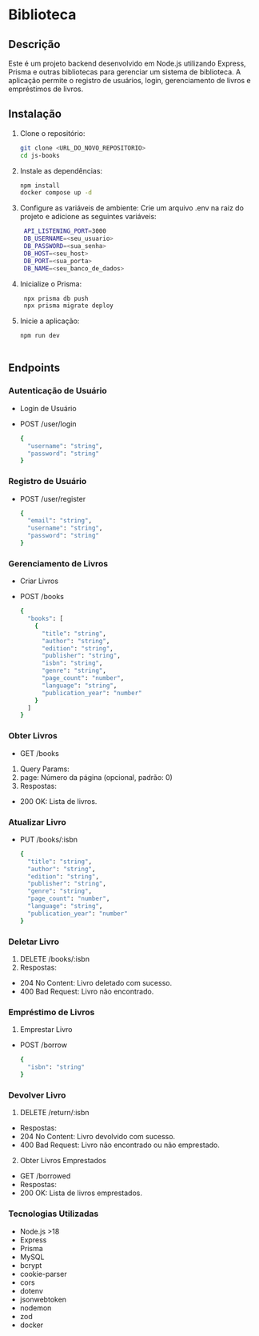 # Biblioteca

## Descrição

Este é um projeto backend desenvolvido em Node.js utilizando Express, Prisma e outras bibliotecas para gerenciar um sistema de biblioteca. A aplicação permite o registro de usuários, login, gerenciamento de livros e empréstimos de livros.

## Instalação

1. Clone o repositório:
   ```bash
   git clone <URL_DO_NOVO_REPOSITORIO>
   cd js-books
   ```

2. Instale as dependências:

   ```bash
   npm install
   docker compose up -d
   ```

3. Configure as variáveis de ambiente: Crie um arquivo .env na raiz do projeto e adicione as seguintes variáveis:

   ```bash
    API_LISTENING_PORT=3000
    DB_USERNAME=<seu_usuario>
    DB_PASSWORD=<sua_senha>
    DB_HOST=<seu_host>
    DB_PORT=<sua_porta>
    DB_NAME=<seu_banco_de_dados>
   ```

4. Inicialize o Prisma:

   ```bash
    npx prisma db push
    npx prisma migrate deploy
   ```

5. Inicie a aplicação:

   ```bash
   npm run dev
 
   ```
## Endpoints

### Autenticação de Usuário
- Login de Usuário
- POST /user/login

    ```bash
    {
      "username": "string",
      "password": "string"
    }
    ```

### Registro de Usuário

- POST /user/register

    ```bash
    {
      "email": "string",
      "username": "string",
      "password": "string"
    }
    ```

### Gerenciamento de Livros
- Criar Livros
- POST /books
    
    ```bash
    {
      "books": [
        {
          "title": "string",
          "author": "string",
          "edition": "string",
          "publisher": "string",
          "isbn": "string",
          "genre": "string",
          "page_count": "number",
          "language": "string",
          "publication_year": "number"
        }
      ]
    }
    ```

### Obter Livros
- GET /books
1. Query Params:
2. page: Número da página (opcional, padrão: 0)
3. Respostas:
- 200 OK: Lista de livros.


### Atualizar Livro
- PUT /books/:isbn

    ```bash
    {
      "title": "string",
      "author": "string",
      "edition": "string",
      "publisher": "string",
      "genre": "string",
      "page_count": "number",
      "language": "string",
      "publication_year": "number"
    }
    ```

### Deletar Livro
1. DELETE /books/:isbn
2. Respostas:
- 204 No Content: Livro deletado com sucesso.
- 400 Bad Request: Livro não encontrado.


### Empréstimo de Livros
1. Emprestar Livro

- POST /borrow
    ```bash
    {
      "isbn": "string"
    }
    ```

### Devolver Livro
1. DELETE /return/:isbn
- Respostas:
- 204 No Content: Livro devolvido com sucesso.
- 400 Bad Request: Livro não encontrado ou não emprestado.
2. Obter Livros Emprestados
- GET /borrowed
- Respostas:
- 200 OK: Lista de livros emprestados.


### Tecnologias Utilizadas
- Node.js >18
- Express
- Prisma
- MySQL
- bcrypt
- cookie-parser
- cors
- dotenv
- jsonwebtoken
- nodemon
- zod
- docker